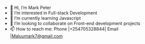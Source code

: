 - 👋 Hi, I’m Mark Peter
- 👀 I’m interested in Full-stack Development
- 🌱 I’m currently learning Javascript
- 💞️ I’m looking to collaborate on Front-end development projects
- 📫 How to reach me: Phone |+254705328844| Email |Maluumark7@gmail.com

<!---
Mark-Peter-M/Mark-Peter-M is a ✨ special ✨ repository because its `README.md` (this file) appears on your GitHub profile.
You can click the Preview link to take a look at your changes.
--->

